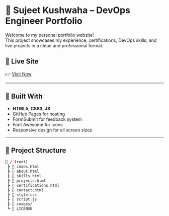 # 💼 Sujeet Kushwaha – DevOps Engineer Portfolio

Welcome to my personal portfolio website!  
This project showcases my experience, certifications, DevOps skills, and live projects in a clean and professional format.

## 🚀 Live Site
👉 [Visit Now](https://sujeetkumarkushwaha.sujeet.github.io)

---

## 🔧 Built With

- **HTML5, CSS3, JS**
- GitHub Pages for hosting
- FormSubmit for feedback system
- Font Awesome for icons
- Responsive design for all screen sizes

---

## 📂 Project Structure

```bash
📁 / (root)
 ┣ 📄 index.html
 ┣ 📄 about.html
 ┣ 📄 skills.html
 ┣ 📄 projects.html
 ┣ 📄 certifications.html
 ┣ 📄 contact.html
 ┣ 📄 style.css
 ┣ 📄 script.js
 ┣ 📁 images/
 ┗ 📄 LICENSE
